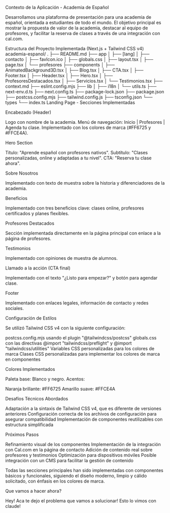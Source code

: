 Contexto de la Aplicación - Academia de Español

Desarrollamos una plataforma de presentación para una academia de español, orientada a estudiantes de todo el mundo. El objetivo principal es mostrar la propuesta de valor de la academia, destacar al equipo de profesores, y facilitar la reserva de clases a través de una integración con cal.com.

Estructura del Proyecto Implementada (Next.js + Tailwind CSS v4)
academia-espanol/
.
├── README.md
├── app
│ ├── [lang]
│ ├── contacto
│ ├── favIcon.ico
│ ├── globals.css
│ ├── layout.tsx
│ ├── page.tsx
│ └── profesores
├── components
│ ├── AnimatedBackground3D.tsx
│ ├── Blog.tsx
│ ├── CTA.tsx
│ ├── Footer.tsx
│ ├── Header.tsx
│ ├── Hero.tsx
│ ├── ProfesoresDestacados.tsx
│ ├── Servicios.tsx
│ └── Testimonios.tsx
├── context.md
├── eslint.config.mjs
├── lib
│ ├── i18n
│ └── utils.ts
├── next-env.d.ts
├── next.config.ts
├── package-lock.json
├── package.json
├── postcss.config.mjs
├── tailwind.config.js
├── tsconfig.json
└── types
└── index.ts
Landing Page - Secciones Implementadas

Encabezado (Header)

Logo con nombre de la academia.
Menú de navegación: Inicio | Profesores | Agenda tu clase.
Implementado con los colores de marca (#FF6725 y #FFCE4A).

Hero Section

Título: "Aprende español con profesores nativos".
Subtítulo: "Clases personalizadas, online y adaptadas a tu nivel".
CTA: "Reserva tu clase ahora".

Sobre Nosotros

Implementado con texto de muestra sobre la historia y diferenciadores de la academia.

Beneficios

Implementado con tres beneficios clave: clases online, profesores certificados y planes flexibles.

Profesores Destacados

Sección implementada directamente en la página principal con enlace a la página de profesores.

Testimonios

Implementado con opiniones de muestra de alumnos.

Llamado a la acción (CTA final)

Implementado con el texto "¿Listo para empezar?" y botón para agendar clase.

Footer

Implementado con enlaces legales, información de contacto y redes sociales.

Configuración de Estilos

Se utilizó Tailwind CSS v4 con la siguiente configuración:

postcss.config.mjs usando el plugin "@tailwindcss/postcss"
globals.css con las directivas @import "tailwindcss/preflight" y @import "tailwindcss/utilities"
Variables CSS personalizadas para los colores de marca
Clases CSS personalizadas para implementar los colores de marca en componentes

Colores Implementados

Paleta base: Blanco y negro.
Acentos:

Naranja brillante: #FF6725
Amarillo suave: #FFCE4A

Desafíos Técnicos Abordados

Adaptación a la sintaxis de Tailwind CSS v4, que es diferente de versiones anteriores
Configuración correcta de los archivos de configuración para asegurar compatibilidad
Implementación de componentes reutilizables con estructura simplificada

Próximos Pasos

Refinamiento visual de los componentes
Implementación de la integración con Cal.com en la página de contacto
Adición de contenido real sobre profesores y testimonios
Optimización para dispositivos móviles
Posible integración con un CMS para facilitar la gestión de contenido

Todas las secciones principales han sido implementadas con componentes básicos y funcionales, siguiendo el diseño moderno, limpio y cálido solicitado, con énfasis en los colores de marca.

Que vamos a hacer ahora?

Hey! Aca te dejo el problema que vamos a solucionar! Esto lo vimos con claude!
